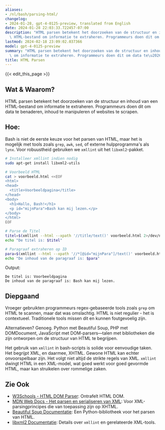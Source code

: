 ```yaml
---
aliases:
- /nl/bash/parsing-html/
changelog:
- 2024-01-28, gpt-4-0125-preview, translated from English
date: 2024-01-28 22:03:33.722457-07:00
description: "HTML parsen betekent het doorzoeken van de structuur en inhoud van een\
  \ HTML-bestand om informatie te extraheren. Programmeurs doen dit om data te\u2026"
lastmod: 2024-02-18 23:09:02.037366
model: gpt-4-0125-preview
summary: "HTML parsen betekent het doorzoeken van de structuur en inhoud van een HTML-bestand\
  \ om informatie te extraheren. Programmeurs doen dit om data te\u2026"
title: HTML Parsen
---
```


{{< edit_this_page >}}

## Wat & Waarom?

HTML parsen betekent het doorzoeken van de structuur en inhoud van een HTML-bestand om informatie te extraheren. Programmeurs doen dit om data te benaderen, inhoud te manipuleren of websites te scrapen.

## Hoe:

Bash is niet de eerste keuze voor het parsen van HTML, maar het is mogelijk met tools zoals `grep`, `awk`, `sed`, of externe hulpprogramma's als `lynx`. Voor robuustheid gebruiken we `xmllint` uit het `libxml2`-pakket.

```bash
# Installeer xmllint indien nodig
sudo apt-get install libxml2-utils

# Voorbeeld HTML
cat > voorbeeld.html <<EOF
<html>
<head>
  <title>Voorbeeldpagina</title>
</head>
<body>
  <h1>Hallo, Bash!</h1>
  <p id="mijnPara">Bash kan mij lezen.</p>
</body>
</html>
EOF

# Parse de Titel
titel=$(xmllint --html --xpath '//title/text()' voorbeeld.html 2>/dev/null)
echo "De titel is: $titel"

# Paragraaf extraheren op ID
para=$(xmllint --html --xpath '//*[@id="mijnPara"]/text()' voorbeeld.html 2>/dev/null)
echo "De inhoud van de paragraaf is: $para"
```

Output:
```
De titel is: Voorbeeldpagina
De inhoud van de paragraaf is: Bash kan mij lezen.
```

## Diepgaand

Vroeger gebruikten programmeurs regex-gebaseerde tools zoals `grep` om HTML te scannen, maar dat was omslachtig. HTML is niet regulier - het is contextueel. Traditionele tools missen dit en kunnen foutgevoelig zijn.

Alternatieven? Genoeg. Python met Beautiful Soup, PHP met DOMDocument, JavaScript met DOM-parsers—talen met bibliotheken die zijn ontworpen om de structuur van HTML te begrijpen.

Het gebruik van `xmllint` in bash-scripts is solide voor eenvoudige taken. Het begrijpt XML, en daarmee, XHTML. Gewone HTML kan echter onvoorspelbaar zijn. Het volgt niet altijd de strikte regels van XML. `xmllint` dwingt HTML in een XML-model, wat goed werkt voor goed gevormde HTML, maar kan struikelen over rommelige zaken.

## Zie Ook

- [W3Schools - HTML DOM Parser](https://www.w3schools.com/xml/dom_intro.asp): Ontrafelt HTML DOM.
- [MDN Web Docs - Het parsen en serialiseren van XML](https://developer.mozilla.org/nl/docs/Web/Guide/Parsing_and_serializing_XML): Voor XML-parsingprincipes die van toepassing zijn op XHTML.
- [Beautiful Soup Documentatie](https://www.crummy.com/software/BeautifulSoup/bs4/doc/): Een Python-bibliotheek voor het parsen van HTML.
- [libxml2 Documentatie](http://xmlsoft.org/): Details over `xmllint` en gerelateerde XML-tools.
